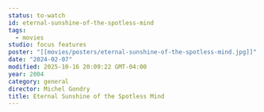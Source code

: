 ```yaml
---
status: to-watch
id: eternal-sunshine-of-the-spotless-mind
tags:
  - movies
studio: focus features
poster: "[[movies/posters/eternal-sunshine-of-the-spotless-mind.jpg]]"
date: "2024-02-07"
modified: 2025-10-16 20:09:22 GMT-04:00
year: 2004
category: general
director: Michel Gondry
title: Eternal Sunshine of the Spotless Mind
---
```

